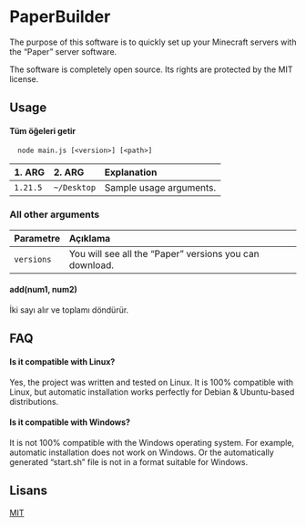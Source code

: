 
# PaperBuilder

The purpose of this software is to quickly set up your Minecraft servers with the “Paper” server software.

The software is completely open source. Its rights are protected by the MIT license.


## Usage

#### Tüm öğeleri getir

```http
  node main.js [<version>] [<path>]
```

| 1. ARG | 2. ARG     | Explanation                |
| :-------- | :------- | :------------------------- |
| `1.21.5` | `~/Desktop` | Sample usage arguments. |

### All other arguments

| Parametre     | Açıklama                       |
| :-------- |  :-------------------------------- |
| `versions`      |  You will see all the “Paper” versions you can download. |

#### add(num1, num2)

İki sayı alır ve toplamı döndürür.

  
## FAQ

#### Is it compatible with Linux?

Yes, the project was written and tested on Linux. It is 100% compatible with Linux, but automatic installation works perfectly for Debian & Ubuntu-based distributions.

#### Is it compatible with Windows?

It is not 100% compatible with the Windows operating system. For example, automatic installation does not work on Windows. Or the automatically generated “start.sh” file is not in a format suitable for Windows.

  
## Lisans

[MIT](https://choosealicense.com/licenses/mit/)

  